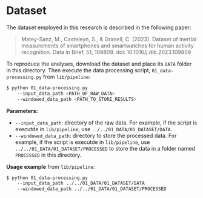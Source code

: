 # Dataset

The dataset employed in this research is described in the following paper:

> Matey-Sanz, M., Casteleyn, S., & Granell, C. (2023). Dataset of inertial measurements of smartphones and smartwatches for human activity recognition. Data in Brief, 51, 109809. doi: 10.1016/j.dib.2023.109809

To reproduce the analyses, download the dataset and place its `DATA` folder in this directory. Then execute the data processing script, `01_data-processing.py` from `lib/pipeline`:

```bash
$ python 01_data-processing.py 
    --input_data_path <PATH_OF_RAW_DATA> 
    --windowed_data_path <PATH_TO_STORE_RESULTS>
```

**Parameters:**
- `--input_data_path`: directory of the raw data. For example, if the script is executde in `lib/pipeline`, use `../../01_DATA/01_DATASET/DATA`.
- `--windowed_data_path`: directory to store the processed data. For example, if the script is executde in `lib/pipeline`, use `../../01_DATA/01_DATASET/PROCESSED` to store the data in a folder named `PROCESSED` in this directory.

**Usage example** from `lib/pipeline`:

```bash
$ python 01_data-processing.py 
    --input_data_path ../../01_DATA/01_DATASET/DATA 
    --windowed_data_path ../../01_DATA/01_DATASET/PROCESSED
```